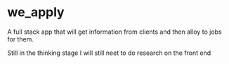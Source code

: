 # we_apply

A full stack app that will get information from clients and then alloy to jobs for them. 

Still in the thinking stage
I will still neet to do research on the front end
